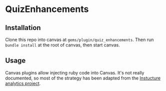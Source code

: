 # QuizEnhancements

## Installation

Clone this repo into canvas at `gems/plugin/quiz_enhancements`. Then run
`bundle install` at the root of canvas, then start canvas.

## Usage

Canvas plugins allow injecting ruby code into Canvas. It's not really
documented, so most of the strategy has been adapted from the [Instucture
analytics project](https://github.com/instructure/analytics).

